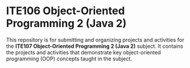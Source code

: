 # ITE106 Object-Oriented Programming 2 (Java 2)

This repository is for submitting and organizing projects and activities for the **ITE107 Object-Oriented Programming 2 (Java 2)** subject. It contains the projects and activities that demonstrate key object-oriented programming (OOP) concepts taught in the subject.
 
